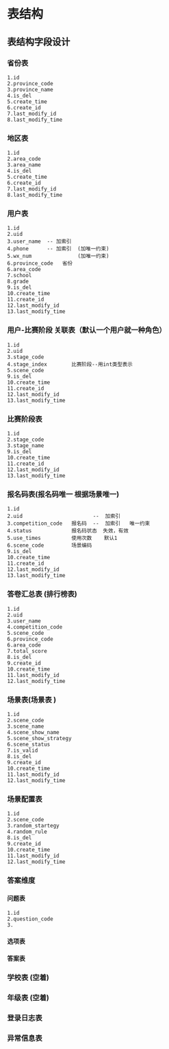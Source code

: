 # 表结构
## 表结构字段设计


### 省份表 
    1.id
    2.province_code
    3.province_name
    4.is_del
    5.create_time
    6.create_id
    7.last_modify_id
    8.last_modify_time

### 地区表 
    1.id
    2.area_code
    3.area_name
    4.is_del
    5.create_time
    6.create_id
    7.last_modify_id
    8.last_modify_time
    
### 用户表
    1.id
    2.uid
    3.user_name  -- 加索引
    4.phone      -- 加索引  (加唯一约束)
    5.wx_num               (加唯一约束)
    6.province_code   省份
    6.area_code
    7.school
    8.grade
    9.is_del
    10.create_time
    11.create_id
    12.last_modify_id
    13.last_modify_time
    
### 用户-比赛阶段 关联表（默认一个用户就一种角色）
    1.id
    2.uid
    3.stage_code
    4.stage_index        比赛阶段--用int类型表示
    5.scene_code
    9.is_del
    10.create_time
    11.create_id
    12.last_modify_id
    13.last_modify_time

### 比赛阶段表
    1.id
    2.stage_code
    3.stage_name
    9.is_del
    10.create_time
    11.create_id
    12.last_modify_id
    13.last_modify_time
    
### 报名码表(报名码唯一  根据场景唯一)
    1.id
    2.uid                       --  加索引
    3.competition_code   报名码  --  加索引   唯一约束
    4.status             报名码状态  失效，有效  
    5.use_times          使用次数    默认1
    6.scene_code         场景编码
    9.is_del
    10.create_time
    11.create_id
    12.last_modify_id
    13.last_modify_time
    
### 答卷汇总表 (排行榜表)
    1.id
    2.uid
    3.user_name
    4.competition_code
    5.scene_code
    6.province_code
    6.area_code
    7.total_score
    8.is_del
    9.create_id
    10.create_time
    11.last_modify_id
    12.last_modify_time

### 场景表(场景表 )
    1.id
    2.scene_code
    3.scene_name
    4.scene_show_name 
    5.scene_show_strategy
    6.scene_status
    7.is_valid
    8.is_del
    9.create_id
    10.create_time
    11.last_modify_id
    12.last_modify_time
    
### 场景配置表
    1.id
    2.scene_code
    3.random_startegy
    4.random_rule
    8.is_del
    9.create_id
    10.create_time
    11.last_modify_id
    12.last_modify_time
    
### 答案维度
#### 问题表
    1.id
    2.question_code
    3.
#### 选项表
    
#### 答案表

    
### 学校表  (空着)
### 年级表  (空着)
### 登录日志表
### 异常信息表